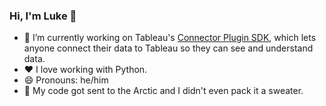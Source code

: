 ### Hi, I'm Luke 👋 

- 🔭 I’m currently working on Tableau's [Connector Plugin SDK](https://github.com/tableau/connector-plugin-sdk/), which lets anyone connect their data to Tableau so they can see and understand data.
- ❤️ I love working with Python.
- 😄 Pronouns: he/him
- 🥶 My code got sent to the Arctic and I didn't even pack it a sweater.
